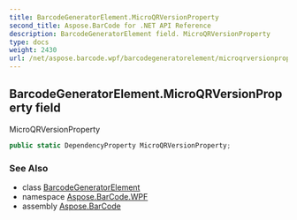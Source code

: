 ```yaml
---
title: BarcodeGeneratorElement.MicroQRVersionProperty
second_title: Aspose.BarCode for .NET API Reference
description: BarcodeGeneratorElement field. MicroQRVersionProperty
type: docs
weight: 2430
url: /net/aspose.barcode.wpf/barcodegeneratorelement/microqrversionproperty/
---
```

## BarcodeGeneratorElement.MicroQRVersionProperty field

MicroQRVersionProperty

```csharp
public static DependencyProperty MicroQRVersionProperty;
```

### See Also

* class [BarcodeGeneratorElement](../)
* namespace [Aspose.BarCode.WPF](../../../aspose.barcode.wpf/)
* assembly [Aspose.BarCode](../../../)


